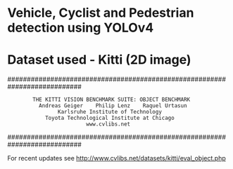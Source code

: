# Vehicle, Cyclist and Pedestrian detection using YOLOv4
# Dataset used - Kitti (2D image)

###########################################################################
            
            THE KITTI VISION BENCHMARK SUITE: OBJECT BENCHMARK           
              Andreas Geiger    Philip Lenz    Raquel Urtasun            
                    Karlsruhe Institute of Technology                    
                Toyota Technological Institute at Chicago                
                             www.cvlibs.net                              
###########################################################################

For recent updates see http://www.cvlibs.net/datasets/kitti/eval_object.php
